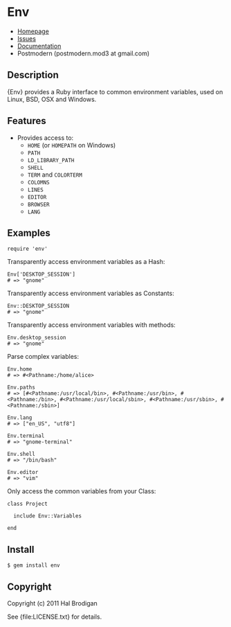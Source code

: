 # Env

* [Homepage](http://github.com/postmodern/env)
* [Issues](http://github.com/postmodern/env/issues)
* [Documentation](http://rubydoc.info/gems/env)
* Postmodern (postmodern.mod3 at gmail.com)

## Description

{Env} provides a Ruby interface to common environment variables, used on
Linux, BSD, OSX and Windows.

## Features

* Provides access to:
  * `HOME` (or `HOMEPATH` on Windows)
  * `PATH`
  * `LD_LIBRARY_PATH`
  * `SHELL`
  * `TERM` and `COLORTERM`
  * `COLOMNS`
  * `LINES`
  * `EDITOR`
  * `BROWSER`
  * `LANG`

## Examples

    require 'env'

Transparently access environment variables as a Hash:

    Env['DESKTOP_SESSION']
    # => "gnome"

Transparently access environment variables as Constants:

    Env::DESKTOP_SESSION
    # => "gnome"

Transparently access environment variables with methods:

    Env.desktop_session
    # => "gnome"

Parse complex variables:

    Env.home
    # => #<Pathname:/home/alice>

    Env.paths
    # => [#<Pathname:/usr/local/bin>, #<Pathname:/usr/bin>, #<Pathname:/bin>, #<Pathname:/usr/local/sbin>, #<Pathname:/usr/sbin>, #<Pathname:/sbin>]

    Env.lang
    # => ["en_US", "utf8"]

    Env.terminal
    # => "gnome-terminal"

    Env.shell
    # => "/bin/bash"

    Env.editor
    # => "vim"

Only access the common variables from your Class:

    class Project

      include Env::Variables

    end

## Install

    $ gem install env

## Copyright

Copyright (c) 2011 Hal Brodigan

See {file:LICENSE.txt} for details.

